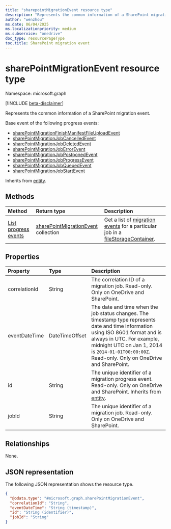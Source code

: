 ```yaml
---
title: "sharepointMigrationEvent resource type"
description: "Represents the common information of a SharePoint migration event."
author: "wenzhou"
ms.date: 06/04/2025
ms.localizationpriority: medium
ms.subservice: "onedrive"
doc_type: resourcePageType
toc.title: SharePoint migration event
---
```


# sharePointMigrationEvent resource type

Namespace: microsoft.graph

[!INCLUDE [beta-disclaimer](../../includes/beta-disclaimer.md)]

Represents the common information of a SharePoint migration event.

Base event of the following progress events:
- [sharePointMigrationFinishManifestFileUploadEvent](../resources/sharepointmigrationfinishmanifestfileuploadevent.md)
- [sharePointMigrationJobCancelledEvent](../resources/sharepointmigrationjobcancelledevent.md)
- [sharePointMigrationJobDeletedEvent](../resources/sharepointmigrationjobdeletedevent.md)
- [sharePointMigrationJobErrorEvent](../resources/sharepointmigrationjoberrorevent.md)
- [sharePointMigrationJobPostponedEvent](../resources/sharepointmigrationjobpostponedevent.md)
- [sharePointMigrationJobProgressEvent](../resources/sharepointmigrationjobprogressevent.md)
- [sharePointMigrationJobQueuedEvent](../resources/sharepointmigrationjobqueuedevent.md)
- [sharePointMigrationJobStartEvent](../resources/sharepointmigrationjobstartevent.md)

Inherits from [entity](../resources/entity.md).

## Methods
|Method|Return type|Description|
|:---|:---|:---|
|[List progress events](../api/sharepointmigrationjob-list-progressevents.md)|[sharePointMigrationEvent](../resources/sharepointmigrationevent.md) collection|Get a list of [migration events](../resources/sharepointmigrationevent.md) for a particular job in a [fileStorageContainer](../resources/filestoragecontainer.md).|

## Properties
|Property|Type|Description|
|:---|:---|:---|
|correlationId|String|The correlation ID of a migration job. Read-only. Only on OneDrive and SharePoint.|
|eventDateTime|DateTimeOffset|The date and time when the job status changes. The timestamp type represents date and time information using ISO 8601 format and is always in UTC. For example, midnight UTC on Jan 1, 2014 is `2014-01-01T00:00:00Z`. Read-only. Only on OneDrive and SharePoint.|
|id|String| The unique identifier of a migration progress event. Read-only. Only on OneDrive and SharePoint. Inherits from [entity](../resources/entity.md).|
|jobId|String|The unique identifier of a migration job. Read-only. Only on OneDrive and SharePoint.|

## Relationships
None.

## JSON representation
The following JSON representation shows the resource type.
<!-- {
  "blockType": "resource",
  "keyProperty": "id",
  "@odata.type": "microsoft.graph.sharePointMigrationEvent",
  "baseType": "microsoft.graph.entity",
  "openType": false
}
-->
``` json
{
  "@odata.type": "#microsoft.graph.sharePointMigrationEvent",
  "correlationId": "String",
  "eventDateTime": "String (timestamp)",
  "id": "String (identifier)",
  "jobId": "String"
}
```
